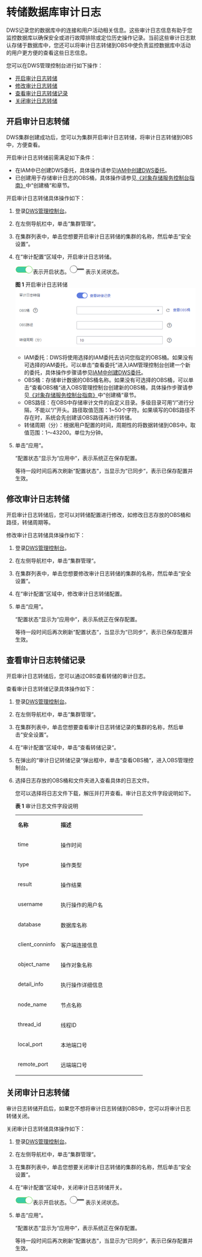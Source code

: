 # 转储数据库审计日志<a name="dws_01_0142"></a>

DWS记录您的数据库中的连接和用户活动相关信息。这些审计日志信息有助于您监控数据库以确保安全或进行故障排除或定位历史操作记录。当前这些审计日志默认存储于数据库中，您还可以将审计日志转储到OBS中使负责监控数据库中活动的用户更方便的查看这些日志信息。

您可以在DWS管理控制台进行如下操作：

-   [开启审计日志转储](#section8182105814130)
-   [修改审计日志转储](#section097518211410)
-   [查看审计日志转储记录](#section1227433741613)
-   [关闭审计日志转储](#section156597111415)

## 开启审计日志转储<a name="section8182105814130"></a>

DWS集群创建成功后，您可以为集群开启审计日志转储，将审计日志转储到OBS中，方便查看。

开启审计日志转储前需满足如下条件：

-   在IAM中已创建DWS委托，具体操作请参见[IAM中创建DWS委托](iam中创建dws委托.md)。
-   已创建用于存储审计日志的OBS桶，具体操作请参见[《对象存储服务控制台指南》](https://support.huaweicloud.com/usermanual-obs/obs_03_0054.html)中“创建桶“和章节。

开启审计日志转储具体操作如下：

1.  登录[DWS管理控制台](https://console.huaweicloud.com/dws)。
2.  在左侧导航栏中，单击“集群管理“。
3.  在集群列表中，单击您想要开启审计日志转储的集群的名称，然后单击“安全设置“。
4.  在“审计配置“区域中，开启审计日志转储。

    ![](figures/icon_dws_on-2.png)表示开启状态。![](figures/icon_dws_off-3.jpg)表示关闭状态。

    **图 1**  开启审计日志转储<a name="fig15538789919"></a>  
    ![](figures/开启审计日志转储.png "开启审计日志转储")

    -   IAM委托：DWS将使用选择的IAM委托去访问您指定的OBS桶。如果没有可选择的IAM委托，可以单击“查看委托“进入IAM管理控制台创建一个新的委托，具体操作步骤请参见[IAM中创建DWS委托](iam中创建dws委托.md)。
    -   OBS桶：存储审计数据的OBS桶名称。如果没有可选择的OBS桶，可以单击“查看OBS桶“进入OBS管理控制台创建新的OBS桶，具体操作步骤请参见[《对象存储服务控制台指南》](https://support.huaweicloud.com/usermanual-obs/obs_03_0054.html)中“创建桶“章节。
    -   OBS路径：在OBS中存储审计文件的自定义目录。多级目录可用“/”进行分隔，不能以“/”开头。路径取值范围：1\~50个字符。如果填写的OBS路径不存在时，系统会先创建该OBS路径再进行转储。
    -   转储周期（分）：根据用户配置的时间，周期性的将数据转储到OBS中。取值范围：1～43200。单位为分钟。

5.  单击“应用“。

    “配置状态“显示为“应用中“，表示系统正在保存配置。

    等待一段时间后再次刷新“配置状态“，当显示为“已同步“，表示已保存配置并生效。


## 修改审计日志转储<a name="section097518211410"></a>

开启审计日志转储后，您可以对转储配置进行修改，如修改日志存放的OBS桶和路径，转储周期等。

修改审计日志转储具体操作如下：

1.  登录[DWS管理控制台](https://console.huaweicloud.com/dws)。
2.  在左侧导航栏中，单击“集群管理“。
3.  在集群列表中，单击您想要修改审计日志转储的集群的名称，然后单击“安全设置“。
4.  在“审计配置“区域中，修改审计日志转储配置。
5.  单击“应用“。

    “配置状态“显示为“应用中“，表示系统正在保存配置。

    等待一段时间后再次刷新“配置状态“，当显示为“已同步“，表示已保存配置并生效。


## 查看审计日志转储记录<a name="section1227433741613"></a>

开启审计日志转储后，您可以通过OBS查看转储的审计日志。

查看审计日志转储记录具体操作如下：

1.  登录[DWS管理控制台](https://console.huaweicloud.com/dws)。
2.  在左侧导航栏中，单击“集群管理“。
3.  在集群列表中，单击您想要查看审计日志转储记录的集群的名称，然后单击“安全设置“。
4.  在“审计配置“区域中，单击“查看转储记录“。
5.  在弹出的“审计日记转储记录“弹出框中，单击“查看OBS桶“，进入OBS管理控制台。
6.  选择日志存放的OBS桶和文件夹进入查看具体的日志文件。

    您可以选择将日志文件下载，解压并打开查看。审计日志文件字段说明如下。

    **表 1**  审计日志文件字段说明

    <a name="table99812393250"></a>
    <table><tbody><tr id="row1120133942518"><td class="cellrowborder" valign="top" width="33.58%"><p id="p520173922511"><a name="p520173922511"></a><a name="p520173922511"></a><strong id="b2020113982517"><a name="b2020113982517"></a><a name="b2020113982517"></a>名称</strong></p>
    </td>
    <td class="cellrowborder" valign="top" width="66.42%"><p id="p15201123912254"><a name="p15201123912254"></a><a name="p15201123912254"></a><strong id="b22011239162514"><a name="b22011239162514"></a><a name="b22011239162514"></a>描述</strong></p>
    </td>
    </tr>
    <tr id="row1201143913255"><td class="cellrowborder" valign="top" width="33.58%"><p id="p20201639182511"><a name="p20201639182511"></a><a name="p20201639182511"></a>time</p>
    </td>
    <td class="cellrowborder" valign="top" width="66.42%"><p id="p1120114394259"><a name="p1120114394259"></a><a name="p1120114394259"></a>操作时间</p>
    </td>
    </tr>
    <tr id="row220193916257"><td class="cellrowborder" valign="top" width="33.58%"><p id="p820163952511"><a name="p820163952511"></a><a name="p820163952511"></a>type</p>
    </td>
    <td class="cellrowborder" valign="top" width="66.42%"><p id="p52011639102514"><a name="p52011639102514"></a><a name="p52011639102514"></a>操作类型</p>
    </td>
    </tr>
    <tr id="row14202193913256"><td class="cellrowborder" valign="top" width="33.58%"><p id="p142023393258"><a name="p142023393258"></a><a name="p142023393258"></a>result</p>
    </td>
    <td class="cellrowborder" valign="top" width="66.42%"><p id="p1420218397250"><a name="p1420218397250"></a><a name="p1420218397250"></a>操作结果</p>
    </td>
    </tr>
    <tr id="row82021839152512"><td class="cellrowborder" valign="top" width="33.58%"><p id="p1320293952512"><a name="p1320293952512"></a><a name="p1320293952512"></a>username</p>
    </td>
    <td class="cellrowborder" valign="top" width="66.42%"><p id="p122026391258"><a name="p122026391258"></a><a name="p122026391258"></a>执行操作的用户名</p>
    </td>
    </tr>
    <tr id="row7202163932520"><td class="cellrowborder" valign="top" width="33.58%"><p id="p10202113912253"><a name="p10202113912253"></a><a name="p10202113912253"></a>database</p>
    </td>
    <td class="cellrowborder" valign="top" width="66.42%"><p id="p1202143982514"><a name="p1202143982514"></a><a name="p1202143982514"></a>数据库名称</p>
    </td>
    </tr>
    <tr id="row4202153919253"><td class="cellrowborder" valign="top" width="33.58%"><p id="p152021739192513"><a name="p152021739192513"></a><a name="p152021739192513"></a>client_conninfo</p>
    </td>
    <td class="cellrowborder" valign="top" width="66.42%"><p id="p1520343982512"><a name="p1520343982512"></a><a name="p1520343982512"></a>客户端连接信息</p>
    </td>
    </tr>
    <tr id="row720343918255"><td class="cellrowborder" valign="top" width="33.58%"><p id="p12203239142518"><a name="p12203239142518"></a><a name="p12203239142518"></a>object_name</p>
    </td>
    <td class="cellrowborder" valign="top" width="66.42%"><p id="p42031398255"><a name="p42031398255"></a><a name="p42031398255"></a>操作对象名称</p>
    </td>
    </tr>
    <tr id="row1820353932515"><td class="cellrowborder" valign="top" width="33.58%"><p id="p720393962513"><a name="p720393962513"></a><a name="p720393962513"></a>detail_info</p>
    </td>
    <td class="cellrowborder" valign="top" width="66.42%"><p id="p22035397253"><a name="p22035397253"></a><a name="p22035397253"></a>执行操作详细信息</p>
    </td>
    </tr>
    <tr id="row82038394256"><td class="cellrowborder" valign="top" width="33.58%"><p id="p4203839132519"><a name="p4203839132519"></a><a name="p4203839132519"></a>node_name</p>
    </td>
    <td class="cellrowborder" valign="top" width="66.42%"><p id="p2020333972513"><a name="p2020333972513"></a><a name="p2020333972513"></a>节点名称</p>
    </td>
    </tr>
    <tr id="row22031539152519"><td class="cellrowborder" valign="top" width="33.58%"><p id="p520353942520"><a name="p520353942520"></a><a name="p520353942520"></a>thread_id</p>
    </td>
    <td class="cellrowborder" valign="top" width="66.42%"><p id="p10204133911251"><a name="p10204133911251"></a><a name="p10204133911251"></a>线程ID</p>
    </td>
    </tr>
    <tr id="row1820483932510"><td class="cellrowborder" valign="top" width="33.58%"><p id="p102041039112517"><a name="p102041039112517"></a><a name="p102041039112517"></a>local_port</p>
    </td>
    <td class="cellrowborder" valign="top" width="66.42%"><p id="p1520419396258"><a name="p1520419396258"></a><a name="p1520419396258"></a>本地端口号</p>
    </td>
    </tr>
    <tr id="row172041339182514"><td class="cellrowborder" valign="top" width="33.58%"><p id="p12204939152511"><a name="p12204939152511"></a><a name="p12204939152511"></a>remote_port</p>
    </td>
    <td class="cellrowborder" valign="top" width="66.42%"><p id="p1420403915259"><a name="p1420403915259"></a><a name="p1420403915259"></a>远端端口号</p>
    </td>
    </tr>
    </tbody>
    </table>


## 关闭审计日志转储<a name="section156597111415"></a>

审计日志转储开启后，如果您不想将审计日志转储到OBS中，您可以将审计日志转储关闭。

关闭审计日志转储具体操作如下：

1.  登录[DWS管理控制台](https://console.huaweicloud.com/dws)。
2.  在左侧导航栏中，单击“集群管理“。
3.  在集群列表中，单击您想要关闭审计日志转储的集群的名称，然后单击“安全设置“。
4.  在“审计配置“区域中，关闭审计日志转储开关。

    ![](figures/icon_dws_on-4.png)表示开启状态。![](figures/icon_dws_off-5.jpg)表示关闭状态。

5.  单击“应用“。

    “配置状态“显示为“应用中“，表示系统正在保存配置。

    等待一段时间后再次刷新“配置状态“，当显示为“已同步“，表示已保存配置并生效。


